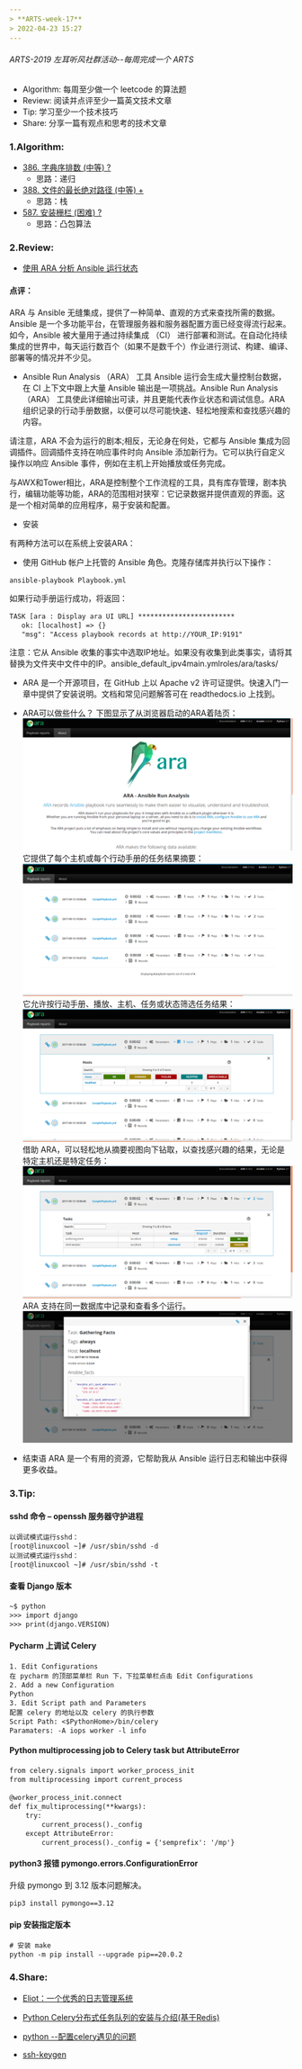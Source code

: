 ```yaml
---
> **ARTS-week-17**
> 2022-04-23 15:27
---
```



###### ARTS-2019 左耳听风社群活动--每周完成一个 ARTS
- Algorithm: 每周至少做一个 leetcode 的算法题
- Review: 阅读并点评至少一篇英文技术文章
- Tip: 学习至少一个技术技巧
- Share: 分享一篇有观点和思考的技术文章

### 1.Algorithm:

- [386. 字典序排数 (中等) ?](https://leetcode-cn.com/submissions/detail/302060545/)  
  + 思路：递归
- [388. 文件的最长绝对路径 (中等) +](https://leetcode-cn.com/submissions/detail/302716566/)  
  + 思路：栈
- [587. 安装栅栏 (困难) ?](https://leetcode-cn.com/submissions/detail/304378667/)  
  + 思路：凸包算法
  
### 2.Review:

- [使用 ARA 分析 Ansible 运行状态](https://opensource.com/article/18/5/analyzing-ansible-runs-using-ara)  

#### 点评：

ARA 与 Ansible 无缝集成，提供了一种简单、直观的方式来查找所需的数据。Ansible 是一个多功能平台，在管理服务器和服务器配置方面已经变得流行起来。如今，Ansible 被大量用于通过持续集成 （CI） 进行部署和测试。在自动化持续集成的世界中，每天运行数百个（如果不是数千个）作业进行测试、构建、编译、部署等的情况并不少见。

- Ansible Run Analysis （ARA） 工具
Ansible 运行会生成大量控制台数据，在 CI 上下文中跟上大量 Ansible 输出是一项挑战。Ansible Run Analysis （ARA） 工具使此详细输出可读，并且更能代表作业状态和调试信息。ARA 组织记录的行动手册数据，以便可以尽可能快速、轻松地搜索和查找感兴趣的内容。

请注意，ARA 不会为运行的剧本;相反，无论身在何处，它都与 Ansible 集成为回调插件。回调插件支持在响应事件时向 Ansible 添加新行为。它可以执行自定义操作以响应 Ansible 事件，例如在主机上开始播放或任务完成。

与AWX和Tower相比，ARA是控制整个工作流程的工具，具有库存管理，剧本执行，编辑功能等功能，ARA的范围相对狭窄：它记录数据并提供直观的界面。这是一个相对简单的应用程序，易于安装和配置。

- 安装

有两种方法可以在系统上安装ARA：

  - 使用 GitHub 帐户上托管的 Ansible 角色。克隆存储库并执行以下操作：
```
ansible-playbook Playbook.yml
 ```
如果行动手册运行成功，将返回：
```
TASK [ara : Display ara UI URL] ************************
   ok: [localhost] => {}
   "msg": "Access playbook records at http://YOUR_IP:9191"
```
注意：它从 Ansible 收集的事实中选取IP地址。如果没有收集到此类事实，请将其替换为文件夹中文件中的IP。ansible_default_ipv4main.ymlroles/ara/tasks/
  - ARA 是一个开源项目，在 GitHub 上以 Apache v2 许可证提供。快速入门一章中提供了安装说明。文档和常见问题解答可在 readthedocs.io 上找到。

- ARA可以做些什么？
下图显示了从浏览器启动的ARA着陆页：
![An image](./images/ARTS-week-17-1.png)
它提供了每个主机或每个行动手册的任务结果摘要：
![An image](./images/ARTS-week-17-2.png)
它允许按行动手册、播放、主机、任务或状态筛选任务结果：
![An image](./images/ARTS-week-17-3.png)
借助 ARA，可以轻松地从摘要视图向下钻取，以查找感兴趣的结果，无论是特定主机还是特定任务：
![An image](./images/ARTS-week-17-4.png)
ARA 支持在同一数据库中记录和查看多个运行。
![An image](./images/ARTS-week-17-5.png)

- 结束语
ARA 是一个有用的资源，它帮助我从 Ansible 运行日志和输出中获得更多收益。


### 3.Tip:

#### sshd 命令 – openssh 服务器守护进程
```shell
以调试模式运行sshd：
[root@linuxcool ~]# /usr/sbin/sshd -d
以测试模式运行sshd：
[root@linuxcool ~]# /usr/sbin/sshd -t
```

#### 查看 Django 版本
```shell
~$ python
>>> import django
>>> print(django.VERSION)
```

#### Pycharm 上调试 Celery
```shell
1. Edit Configurations
在 pycharm 的顶部菜单栏 Run 下，下拉菜单栏点击 Edit Configurations
2. Add a new Configuration
Python
3. Edit Script path and Parameters
配置 celery 的地址以及 celery 的执行参数
Script Path: <$PythonHome>/bin/celery
Paramaters: -A iops worker -l info
```

#### Python multiprocessing job to Celery task but AttributeError
```shell
from celery.signals import worker_process_init
from multiprocessing import current_process

@worker_process_init.connect
def fix_multiprocessing(**kwargs):
    try:
        current_process()._config
    except AttributeError:
        current_process()._config = {'semprefix': '/mp'}
```

#### python3 报错 pymongo.errors.ConfigurationError
升级 pymongo 到 3.12 版本问题解决。
```shell
pip3 install pymongo==3.12
```

#### pip 安装指定版本
```shell
# 安装 make
python -m pip install --upgrade pip==20.0.2
```

### 4.Share:

- [Eliot：一个优秀的日志管理系统](https://zhuanlan.zhihu.com/p/151051999)  

- [Python Celery分布式任务队列的安装与介绍(基于Redis)](https://www.cnblogs.com/reconova-56/p/14806920.html)  

- [python --配置celery遇见的问题](https://blog.csdn.net/lyhyrc/article/details/122969267)  

- [ssh-keygen](https://www.jianshu.com/p/dd053c18e5ee)  
